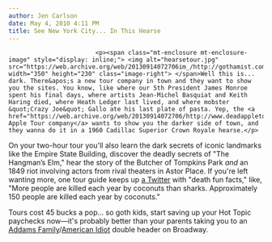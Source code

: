 ```yaml
---
author: Jen Carlson
date: May 4, 2010 4:11 PM
title: See New York City... In This Hearse
---
```



                            
                            
                            
                            <p><span class="mt-enclosure mt-enclosure-image" style="display: inline;"> <img alt="hearsetour.jpg" src="https://web.archive.org/web/20130914072706im_/http://gothamist.com/attachments/arts_jen/hearsetour.jpg" width="350" height="230" class="image-right"> </span>Well this is... dark. There&apos;s a new tour company in town and they want to show you the sites. You know, like where our 5th President James Monroe spent his final days, where artists Jean-Michel Basquiat and Keith Haring died, where Heath Ledger last lived, and where mobster &quot;Crazy Joe&quot; Gallo ate his last plate of pasta. Yep, the <a href="https://web.archive.org/web/20130914072706/http://www.deadappletours.com/">Dead Apple Tour company</a> wants to show you the darker side of town, and they wanna do it in a 1960 Cadillac Superior Crown Royale hearse.</p>

<p>On your two-hour tour you&apos;ll also learn the dark secrets of iconic landmarks like the Empire State Building, discover the deadly secrets of &quot;The Hangman&#x2019;s Elm,&quot; hear the story of the Butcher of Tompkins Park <em>and</em> an 1849 riot involving actors from rival theaters in Astor Place. If you&apos;re left wanting more, one tour guide keeps up <a href="https://web.archive.org/web/20130914072706/http://twitter.com/deadappletours/">a Twitter</a> with &quot;death fun facts,&quot; like, &quot;More people are killed each year by coconuts than sharks. Approximately 150 people are killed each year by coconuts.&quot;</p>

<p>Tours cost 45 bucks a pop... so goth kids, start saving up your Hot Topic paychecks now&#x2014;it&apos;s probably better than your parents taking you to an <a href="https://web.archive.org/web/20130914072706/http://gothamist.com/2010/04/18/addams_1.php">Addams Family</a>/<a href="https://web.archive.org/web/20130914072706/http://gothamist.com/2010/04/25/opinionist_american_idiot.php">American Idiot</a> double header on Broadway.</p>
                            
                            
                            
